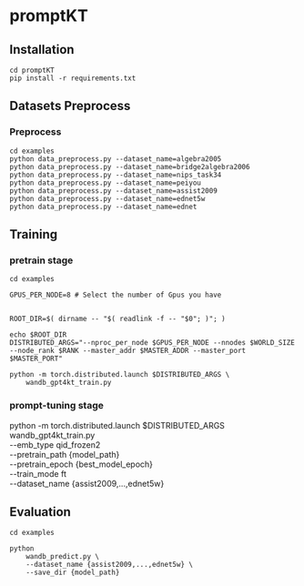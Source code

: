 # promptKT

## Installation

```
cd promptKT
pip install -r requirements.txt
```

## Datasets Preprocess

### Preprocess
```
cd examples
python data_preprocess.py --dataset_name=algebra2005
python data_preprocess.py --dataset_name=bridge2algebra2006
python data_preprocess.py --dataset_name=nips_task34
python data_preprocess.py --dataset_name=peiyou
python data_preprocess.py --dataset_name=assist2009
python data_preprocess.py --dataset_name=ednet5w
python data_preprocess.py --dataset_name=ednet
```

## Training

### pretrain stage
```
cd examples

GPUS_PER_NODE=8 # Select the number of Gpus you have


ROOT_DIR=$( dirname -- "$( readlink -f -- "$0"; )"; )

echo $ROOT_DIR
DISTRIBUTED_ARGS="--nproc_per_node $GPUS_PER_NODE --nnodes $WORLD_SIZE --node_rank $RANK --master_addr $MASTER_ADDR --master_port $MASTER_PORT"

python -m torch.distributed.launch $DISTRIBUTED_ARGS \
    wandb_gpt4kt_train.py

```
### prompt-tuning stage
python -m torch.distributed.launch $DISTRIBUTED_ARGS \
    wandb_gpt4kt_train.py \
    --emb_type qid_frozen2 \
    --pretrain_path {model_path} \
    --pretrain_epoch {best_model_epoch} \
    --train_mode ft \
    --dataset_name {assist2009,...,ednet5w}

## Evaluation
```
cd examples

python 
    wandb_predict.py \
    --dataset_name {assist2009,...,ednet5w} \
    --save_dir {model_path}
``` 
